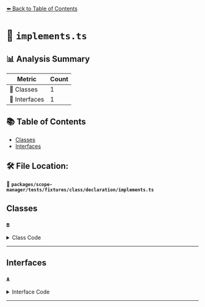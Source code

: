 [⬅️ Back to Table of Contents](../../../../../../index.md)

# 📄 `implements.ts`

## 📊 Analysis Summary

| Metric | Count |
|--------|-------|
| 🧱 Classes | 1 |
| 📐 Interfaces | 1 |

## 📚 Table of Contents

- [Classes](#classes)
- [Interfaces](#interfaces)

## 🛠️ File Location:
📂 **`packages/scope-manager/tests/fixtures/class/declaration/implements.ts`**

## Classes

### `B`

<details><summary>Class Code</summary>

```ts
class B implements A {}
```
</details>


---

## Interfaces

### `A`

<details><summary>Interface Code</summary>

```ts
interface A {}
```
</details>


---